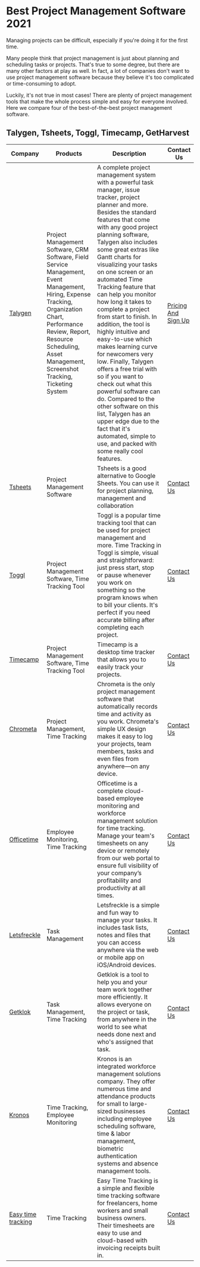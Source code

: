 # Best Project Management Software 2021

Managing projects can be difficult, especially if you're doing it for the first time.

Many people think that project management is just about planning and scheduling tasks or projects. That's true to some degree, but there are many other factors at play as well. In fact, a lot of companies don't want to use project management software because they believe it's too complicated or time-consuming to adopt.

Luckily, it's not true in most cases! There are plenty of project management tools that make the whole process simple and easy for everyone involved. Here we compare four of the best-of-the-best project management software.

## Talygen, Tsheets, Toggl, Timecamp, GetHarvest

Company                                           | Products                        | Description                              | Contact Us   
------------------------------------------------- | -----------------------------            | ----------------------------                   | ------------------------------------  
[Talygen](https://talygen.com/)                         | Project Management Software, CRM Software, Field Service Management, Event Management, Hiring, Expense Tracking, Organization Chart, Performance Review, Report, Resource Scheduling, Asset Management, Screenshot Tracking, Ticketing System | A complete project management system with a powerful task manager, issue tracker, project planner and more. Besides the standard features that come with any good project planning software, Talygen also includes some great extras like Gantt charts for visualizing your tasks on one screen or an automated Time Tracking feature that can help you monitor how long it takes to complete a project from start to finish. In addition, the tool is highly intuitive and easy-to-use which makes learning curve for newcomers very low. Finally, Talygen offers a free trial with so if you want to check out what this powerful software can do. Compared to the other software on this list, Talygen has an upper edge due to the fact that it's automated, simple to use, and packed with some really cool features.                                                       |[Pricing And Sign Up](https://talygen.com/freetrial)
[Tsheets](https://tsheets.intuit.com/)           | Project Management Software              | Tsheets is a good alternative to Google Sheets. You can use it for project planning, management and collaboration                                     | [Contact Us](https://tsheets.intuit.com/)
[Toggl](https://toggl.com/)              |  Project Management Software, Time Tracking Tool                        | Toggl is a popular time tracking tool that can be used for project management and more. Time Tracking in Toggl is simple, visual and straightforward: just press start, stop or pause whenever you work on something so the program knows when to bill your clients. It's perfect if you need accurate billing after completing each project.                                                       | [Contact Us](https://toggl.com/track/contact/)
[Timecamp](https://www.timecamp.com/)                  | Project Management Software, Time Tracking Tool                | Timecamp is a desktop time tracker that allows you to easily track your projects.                                                                    | [Contact Us](https://www.timecamp.com/contact/)
 [Chrometa](https://chrometa.com/)                  |Project Management, Time Tracking                | Chrometa is the only project management software that automatically records time and activity as you work. Chrometa's simple UX design makes it easy to log your projects, team members, tasks and even files from anywhere—on any device.                                                                    | [Contact Us](sales@chrometa.com)
[Officetime](https://officetime.net/dev/)                  | Employee Monitoring, Time Tracking                | Officetime is a complete cloud-based employee monitoring and workforce management solution for time tracking. Manage your team's timesheets on any device or remotely from our web portal to ensure full visibility of your company’s profitability and productivity at all times.                                                                    | [Contact Us](https://officetime.net/dev/)
[Letsfreckle](https://www.timecamp.com/)                  | Task Management                | Letsfreckle is a simple and fun way to manage your tasks. It includes task lists, notes and files that you can access anywhere via the web or mobile app on iOS/Android devices.                                                                    | [Contact Us]()
[Getklok](https://www.timecamp.com/)                  | Task Management, Time Tracking                | Getklok is a tool to help you and your team work together more efficiently. It allows everyone on the project or task, from anywhere in the world to see what needs done next and who's assigned that task.                                                                    | [Contact Us](support@getklok.com)
[Kronos](https://www.timecamp.com/)                  | Time Tracking, Employee Monitoring                |Kronos is an integrated workforce management solutions company. They offer numerous time and attendance products for small to large-sized businesses including employee scheduling software, time & labor management, biometric authentication systems and absence management tools.                                                                    | [Contact Us](https://www.kronos.in/contact/en-in/form)
[Easy time tracking](https://www.timecamp.com/)                  | Time Tracking               | Easy Time Tracking is a simple and flexible time tracking software for freelancers, home workers and small business owners. Their timesheets are easy to use and cloud-based with invoicing receipts built in.                                                                    | [Contact Us]()

